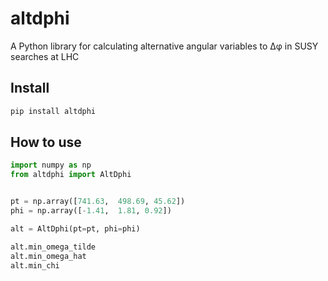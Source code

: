 
# altdphi
A Python library for calculating alternative angular variables to Δφ
in SUSY searches at LHC


## Install

```python
pip install altdphi
```

## How to use

```python
import numpy as np
from altdphi import AltDphi


pt = np.array([741.63,  498.69, 45.62])
phi = np.array([-1.41,  1.81, 0.92])

alt = AltDphi(pt=pt, phi=phi)

alt.min_omega_tilde
alt.min_omega_hat
alt.min_chi
```
